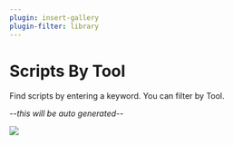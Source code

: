 ```yaml
---
plugin: insert-gallery
plugin-filter: library
---
```


# Scripts By Tool

Find scripts by entering a keyword. You can filter by Tool.

*--this will be auto generated--*


<img src="https://pnptelemetry.azurewebsites.net/script-samples/bytool" aria-hidden="true" />
